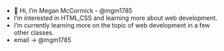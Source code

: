 - 👋 Hi, I’m Megan McCormick - @mgm1785
- I’m interested in HTML,CSS and learning more about web development.
- I’m currently learning more on the topic of web development in a few other classes. 
- email -> @mgm1785

<!---
mgm1785/mgm1785 is a ✨ special ✨ repository because its `README.md` (this file) appears on your GitHub profile.
You can click the Preview link to take a look at your changes.
--->
